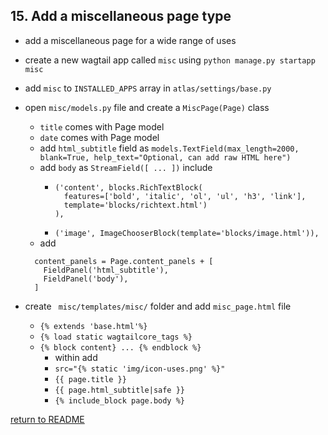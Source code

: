 ## 15. Add a miscellaneous page type
  - add a miscellaneous page for a wide range of uses
  - create a new wagtail app called `misc` using `python manage.py startapp misc`
  - add `misc` to `INSTALLED_APPS` array in `atlas/settings/base.py`
  - open `misc/models.py` file and create a `MiscPage(Page)` class
    - `title` comes with Page model
    - `date` comes with Page model
    - add `html_subtitle` field as `models.TextField(max_length=2000, blank=True, help_text="Optional, can add raw HTML here")`
    - add `body` as `StreamField([ ... ])` include
      - ```
        ('content', blocks.RichTextBlock(
          features=['bold', 'italic', 'ol', 'ul', 'h3', 'link'],
          template='blocks/richtext.html')
        ),
      - `('image', ImageChooserBlock(template='blocks/image.html')),`
    - add 
    ```
      content_panels = Page.content_panels + [
        FieldPanel('html_subtitle'),
        FieldPanel('body'),
      ]
    ```

  - create ` misc/templates/misc/` folder and add `misc_page.html` file
    - `{% extends 'base.html'%}`
    - `{% load static wagtailcore_tags %}`
    - `{% block content} ... {% endblock %}`
      - within add
      - `src="{% static 'img/icon-uses.png' %}"`
      - `{{ page.title }}`
      - `{{ page.html_subtitle|safe }}`
      - `{% include_block page.body %}`

[return to README](README.md#course)